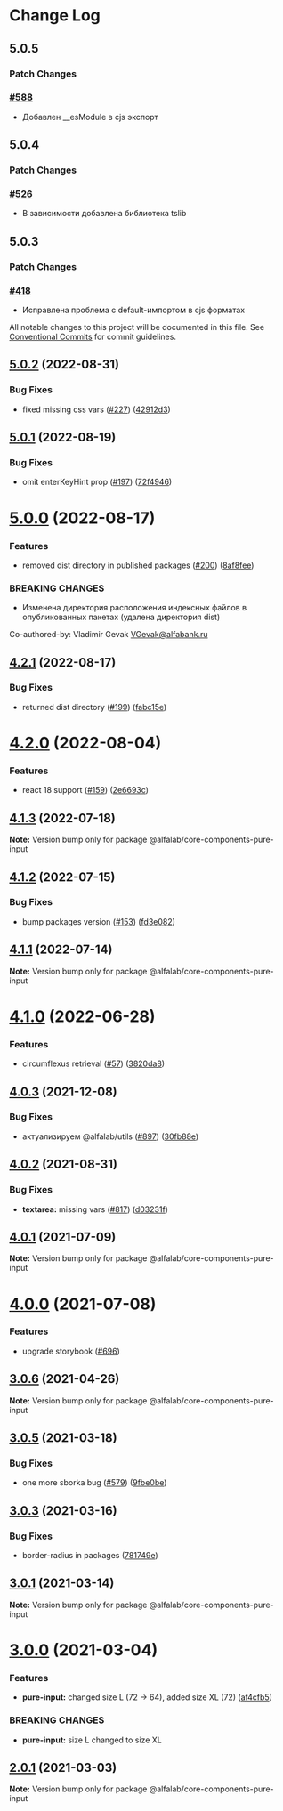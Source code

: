 # Change Log

## 5.0.5

### Patch Changes

### [#588](https://github.com/core-ds/core-components/pull/588)

-   Добавлен \_\_esModule в cjs экспорт

## 5.0.4

### Patch Changes

### [#526](https://github.com/core-ds/core-components/pull/526)

-   В зависимости добавлена библиотека tslib

## 5.0.3

### Patch Changes

### [#418](https://github.com/core-ds/core-components/pull/418)

-   Исправлена проблема с default-импортом в cjs форматах

All notable changes to this project will be documented in this file.
See [Conventional Commits](https://conventionalcommits.org) for commit guidelines.

## [5.0.2](https://github.com/core-ds/core-components/compare/@alfalab/core-components-pure-input@5.0.1...@alfalab/core-components-pure-input@5.0.2) (2022-08-31)

### Bug Fixes

-   fixed missing css vars ([#227](https://github.com/core-ds/core-components/issues/227)) ([42912d3](https://github.com/core-ds/core-components/commit/42912d306657490e8c7f577cb53120767d503fcb))

## [5.0.1](https://github.com/core-ds/core-components/compare/@alfalab/core-components-pure-input@5.0.0...@alfalab/core-components-pure-input@5.0.1) (2022-08-19)

### Bug Fixes

-   omit enterKeyHint prop ([#197](https://github.com/core-ds/core-components/issues/197)) ([72f4946](https://github.com/core-ds/core-components/commit/72f494623c282f61b45539fa1c13d5c45bc5180c))

# [5.0.0](https://github.com/core-ds/core-components/compare/@alfalab/core-components-pure-input@4.2.1...@alfalab/core-components-pure-input@5.0.0) (2022-08-17)

### Features

-   removed dist directory in published packages ([#200](https://github.com/core-ds/core-components/issues/200)) ([8af8fee](https://github.com/core-ds/core-components/commit/8af8fee53ca0bd19fa2d1ca1422e0df23096e2c8))

### BREAKING CHANGES

-   Изменена директория расположения индексных файлов в опубликованных пакетах (удалена
    директория dist)

Co-authored-by: Vladimir Gevak <VGevak@alfabank.ru>

## [4.2.1](https://github.com/core-ds/core-components/compare/@alfalab/core-components-pure-input@4.2.0...@alfalab/core-components-pure-input@4.2.1) (2022-08-17)

### Bug Fixes

-   returned dist directory ([#199](https://github.com/core-ds/core-components/issues/199)) ([fabc15e](https://github.com/core-ds/core-components/commit/fabc15effa1457ca65ec7238206f1b1fc2a2a613))

# [4.2.0](https://github.com/core-ds/core-components/compare/@alfalab/core-components-pure-input@4.1.3...@alfalab/core-components-pure-input@4.2.0) (2022-08-04)

### Features

-   react 18 support ([#159](https://github.com/core-ds/core-components/issues/159)) ([2e6693c](https://github.com/core-ds/core-components/commit/2e6693c62f534e333aadb7d3fff4ffd78ac84c63))

## [4.1.3](https://github.com/core-ds/core-components/compare/@alfalab/core-components-pure-input@4.1.2...@alfalab/core-components-pure-input@4.1.3) (2022-07-18)

**Note:** Version bump only for package @alfalab/core-components-pure-input

## [4.1.2](https://github.com/core-ds/core-components/compare/@alfalab/core-components-pure-input@4.1.1...@alfalab/core-components-pure-input@4.1.2) (2022-07-15)

### Bug Fixes

-   bump packages version ([#153](https://github.com/core-ds/core-components/issues/153)) ([fd3e082](https://github.com/core-ds/core-components/commit/fd3e08205672129cdce04e1000c673f2cd9c10da))

## [4.1.1](https://github.com/core-ds/core-components/compare/@alfalab/core-components-pure-input@4.1.0...@alfalab/core-components-pure-input@4.1.1) (2022-07-14)

**Note:** Version bump only for package @alfalab/core-components-pure-input

# [4.1.0](https://github.com/core-ds/core-components/compare/@alfalab/core-components-pure-input@4.0.5...@alfalab/core-components-pure-input@4.1.0) (2022-06-28)

### Features

-   circumflexus retrieval ([#57](https://github.com/core-ds/core-components/issues/57)) ([3820da8](https://github.com/core-ds/core-components/commit/3820da818bcdcbee6904c648b3e29c3c828fe202))

## [4.0.3](https://github.com/core-ds/core-components/compare/@alfalab/core-components-pure-input@4.0.2...@alfalab/core-components-pure-input@4.0.3) (2021-12-08)

### Bug Fixes

-   актуализируем @alfalab/utils ([#897](https://github.com/core-ds/core-components/issues/897)) ([30fb88e](https://github.com/core-ds/core-components/commit/30fb88eee36f68cabf80069e5125d911fabde4a5))

## [4.0.2](https://github.com/core-ds/core-components/compare/@alfalab/core-components-pure-input@4.0.1...@alfalab/core-components-pure-input@4.0.2) (2021-08-31)

### Bug Fixes

-   **textarea:** missing vars ([#817](https://github.com/core-ds/core-components/issues/817)) ([d03231f](https://github.com/core-ds/core-components/commit/d03231f24c826f540ecc8c6ddeb2b3e3fec38b6a))

## [4.0.1](https://github.com/core-ds/core-components/compare/@alfalab/core-components-pure-input@4.0.0...@alfalab/core-components-pure-input@4.0.1) (2021-07-09)

**Note:** Version bump only for package @alfalab/core-components-pure-input

# [4.0.0](https://github.com/core-ds/core-components/compare/@alfalab/core-components-pure-input@3.0.6...@alfalab/core-components-pure-input@4.0.0) (2021-07-08)

### Features

-   upgrade storybook ([#696](https://github.com/core-ds/core-components/issues/696))

## [3.0.6](https://github.com/core-ds/core-components/compare/@alfalab/core-components-pure-input@3.0.5...@alfalab/core-components-pure-input@3.0.6) (2021-04-26)

**Note:** Version bump only for package @alfalab/core-components-pure-input

## [3.0.5](https://github.com/core-ds/core-components/compare/@alfalab/core-components-pure-input@3.0.3...@alfalab/core-components-pure-input@3.0.5) (2021-03-18)

### Bug Fixes

-   one more sborka bug ([#579](https://github.com/core-ds/core-components/issues/579)) ([9fbe0be](https://github.com/core-ds/core-components/commit/9fbe0beca56ec5971de78b3f6cda25305b260efc))

## [3.0.3](https://github.com/core-ds/core-components/compare/@alfalab/core-components-pure-input@3.0.1...@alfalab/core-components-pure-input@3.0.3) (2021-03-16)

### Bug Fixes

-   border-radius in packages ([781749e](https://github.com/core-ds/core-components/commit/781749ef38aefd5a6707ac56d2e297dce9f3e073))

## [3.0.1](https://github.com/core-ds/core-components/compare/@alfalab/core-components-pure-input@3.0.0...@alfalab/core-components-pure-input@3.0.1) (2021-03-14)

**Note:** Version bump only for package @alfalab/core-components-pure-input

# [3.0.0](https://github.com/core-ds/core-components/compare/@alfalab/core-components-pure-input@2.0.1...@alfalab/core-components-pure-input@3.0.0) (2021-03-04)

### Features

-   **pure-input:** changed size L (72 → 64), added size XL (72) ([af4cfb5](https://github.com/core-ds/core-components/commit/af4cfb515a25c6dcae32a7e2a0730fe4f9e6e791))

### BREAKING CHANGES

-   **pure-input:** size L changed to size XL

## [2.0.1](https://github.com/core-ds/core-components/compare/@alfalab/core-components-pure-input@2.0.0...@alfalab/core-components-pure-input@2.0.1) (2021-03-03)

**Note:** Version bump only for package @alfalab/core-components-pure-input
